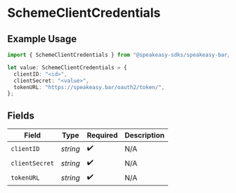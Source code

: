 # SchemeClientCredentials

## Example Usage

```typescript
import { SchemeClientCredentials } from "@speakeasy-sdks/speakeasy-bar/sdk/models/shared";

let value: SchemeClientCredentials = {
  clientID: "<id>",
  clientSecret: "<value>",
  tokenURL: "https://speakeasy.bar/oauth2/token/",
};
```

## Fields

| Field              | Type               | Required           | Description        |
| ------------------ | ------------------ | ------------------ | ------------------ |
| `clientID`         | *string*           | :heavy_check_mark: | N/A                |
| `clientSecret`     | *string*           | :heavy_check_mark: | N/A                |
| `tokenURL`         | *string*           | :heavy_check_mark: | N/A                |